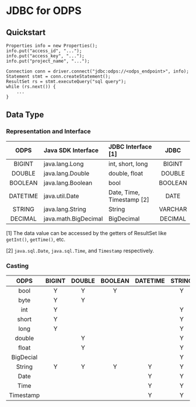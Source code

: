 # JDBC for ODPS


## Quickstart

    Properties info = new Properties();
    info.put("access_id", "...");
    info.put("access_key", "...");
    info.put("project_name", "...");
    
    Connection conn = driver.connect("jdbc:odps://<odps_endpoint>", info);
    Statement stmt = conn.createStatement();
    ResultSet rs = stmt.executeQuery("sql query");
    while (rs.next()) {
        ...
    }
    

## Data Type

### Representation and Interface

| ODPS        | Java SDK Interface    | JDBC Interface \[1\]            | JDBC              |  
| :-------: | :--------------- | :---------------------- | :-----------: |
| BIGINT      | java.lang.Long        | int, short, long                | BIGINT           |
| DOUBLE      | java.lang.Double      | double, float                   | DOUBLE           |
| BOOLEAN     | java.lang.Boolean    | bool                          | BOOLEAN          |
| DATETIME    | java.util.Date        | Date, Time, Timestamp \[2\]     | DATE              |
| STRING      | java.lang.String      | String                           | VARCHAR          |
| DECIMAL     | java.math.BigDecimal | BigDecimal                      | DECIMAL          |

\[1\] The data value can be accessed by the getters of ResultSet like `getInt()`, `getTime()`, etc.

\[2\] `java.sql.Date`, `java.sql.Time`, and `Timestamp` respectively.


### Casting

| ODPS        | BIGINT | DOUBLE | BOOLEAN | DATETIME | STRING | DECIMAL |
| :-------: | :----: | :----: | :-----: |:-----: |:-----: |:-----: |
| bool         |    Y     |    Y     |    Y      |           |    Y     |          |
| byte         |    Y     |    Y     |           |           |          |          |
| int          |    Y     |          |           |           |     Y    |          |
| short        |   Y      |          |           |           |    Y     |          |
| long         |    Y     |          |           |           |    Y     |          |
| double       |          |    Y     |           |           |    Y     |          |
| float        |          |    Y     |           |           |    Y     |          |
| BigDecial   |          |          |           |           |    Y     |    Y     |
| String      |    Y     |    Y     |     Y     |     Y     |    Y     |    Y     |
| Date        |          |          |           |     Y     |    Y     |          |
| Time        |          |          |           |     Y     |    Y     |          |
| Timestamp  |          |          |           |     Y     |    Y     |          |

